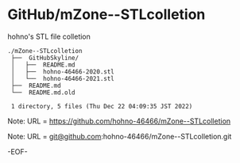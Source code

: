 # GitHub/mZone--STLcolletion

hohno's STL file colletion 

    ./mZone--STLcolletion
     ├──  GitHubSkyline/
     │   ├──  README.md
     │   ├──  hohno-46466-2020.stl
     │   └──  hohno-46466-2021.stl
     ├──  README.md
     └──  README.md.old
     
     1 directory, 5 files (Thu Dec 22 04:09:35 JST 2022)


Note: URL = https://github.com/hohno-46466/mZone--STLcolletion

Note: URL = git@github.com:hohno-46466/mZone--STLcolletion.git

-EOF-
